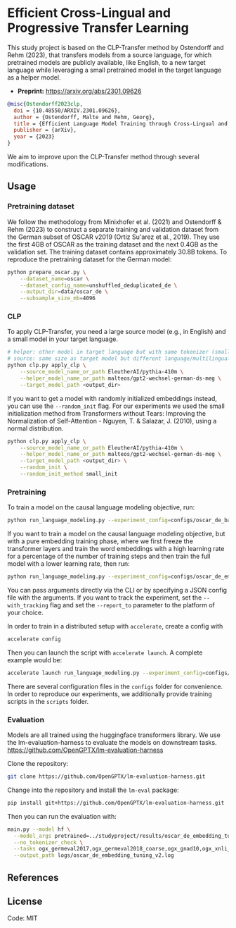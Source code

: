 # Efficient Cross-Lingual and Progressive Transfer Learning

This study project is based on the CLP-Transfer method by Ostendorff and Rehm (2023), that transfers models from a source language, for which pretrained models are publicly available, like English, to a new target language while leveraging a small pretrained model in the target language as a helper model. 

- **Preprint:** https://arxiv.org/abs/2301.09626

```bibtex
@misc{Ostendorff2023clp,
  doi = {10.48550/ARXIV.2301.09626},
  author = {Ostendorff, Malte and Rehm, Georg},
  title = {Efficient Language Model Training through Cross-Lingual and Progressive Transfer Learning},
  publisher = {arXiv},
  year = {2023}
}
```

We aim to improve upon the CLP-Transfer method through several modifications. 


## Usage

### Pretraining dataset

We follow the methodology from Minixhofer et al. (2021) and Ostendorff & Rehm (2023) to construct a separate training and validation dataset from the German subset of OSCAR v2019 (Ortiz Su'arez et al., 2019). They use the first 4GB of OSCAR as the training dataset and the next 0.4GB as the validation set. The training dataset contains approximately 30.8B tokens. To reproduce the pretraining dataset for the German model:

````bash
python prepare_oscar.py \
	--dataset_name=oscar \
	--dataset_config_name=unshuffled_deduplicated_de \
	--output_dir=data/oscar_de \
	--subsample_size_mb=4096
````

### CLP

To apply CLP-Transfer, you need a large source model (e.g., in English) and a small model in your target language.

```bash
# helper: other model in target language but with same tokenizer (smaller or other architecture)
# source: same size as target model but different language/multilingual
python clp.py apply_clp \
    --source_model_name_or_path EleutherAI/pythia-410m \
    --helper_model_name_or_path malteos/gpt2-wechsel-german-ds-meg \
    --target_model_path <output_dir>
```

If you want to get a model with randomly initialized embeddings instead, you can use the `--random_init` flag. 
For our experiments we used the small initialization method from Transformers without Tears: Improving
    the Normalization of Self-Attention - Nguyen, T. & Salazar, J. (2010), using a normal distribution.
```bash
python clp.py apply_clp \
    --source_model_name_or_path EleutherAI/pythia-410m \
    --helper_model_name_or_path malteos/gpt2-wechsel-german-ds-meg \
    --target_model_path <output_dir> \
    --random_init \
    --random_init_method small_init
```

### Pretraining

To train a model on the causal language modeling objective, run:

```bash
python run_language_modeling.py --experiment_config=configs/oscar_de_baseline.json
```

If you want to train a model on the causal language modeling objective, but with a pure embedding training phase, where we 
first freeze the transformer layers and train the word embeddings with a high learning rate for a percentage of the 
number of training steps and then train the full model with a lower learning rate, then run:

```bash
python run_language_modeling.py --experiment_config=configs/oscar_de_embedding_tuning.json
```

You can pass arguments directly via the CLI or by specifying a JSON config file with the arguments.
If you want to track the experiment, set the `--with_tracking` flag and set the `--report_to` parameter
to the platform of your choice.

In order to train in a distributed setup with `accelerate`, create a config with
```bash
accelerate config
```
Then you can launch the script with `accelerate launch`. A complete example would be:
```bash
accelerate launch run_language_modeling.py --experiment_config=configs/oscar_de_embedding_tuning.json --with_tracking --report_to=wandb
```

There are several configuration files in the `configs` folder for convenience. In order to reproduce our experiments,
we additionally provide training scripts in the `scripts` folder.


### Evaluation
Models are all trained using the huggingface transformers library. We use the lm-evaluation-harness to evaluate the 
models on downstream tasks.
https://github.com/OpenGPTX/lm-evaluation-harness

Clone the repository:
```bash
git clone https://github.com/OpenGPTX/lm-evaluation-harness.git
```
Change into the repository and install the `lm-eval` package:
````bash
pip install git+https://github.com/OpenGPTX/lm-evaluation-harness.git
````
Then you can run the evaluation with:
````bash
main.py --model hf \
  --model_args pretrained=../studyproject/results/oscar_de_embedding_tuning_v2 \
  --no_tokenizer_check \
  --tasks ogx_germeval2017,ogx_germeval2018_coarse,ogx_gnad10,ogx_xnli_de,ogx_pawsx_de,ogx_xstance_de \
  --output_path logs/oscar_de_embedding_tuning_v2.log
````


## References



## License

Code: MIT
